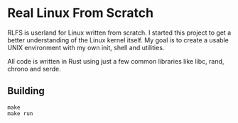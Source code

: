 # Real Linux From Scratch
RLFS is userland for Linux written from scratch.
I started this project to get a better understanding of the Linux kernel itself.
My goal is to create a usable UNIX environment with my own init, shell and utilities.

All code is written in Rust using just a few common libraries like libc, rand, chrono and serde.

## Building
```SHELL
make
make run
```


